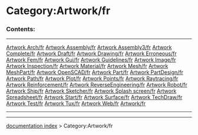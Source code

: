 # Category:Artwork/fr
### Contents:

  ----------------------------------------------------------------- ----------------------------------------------------------------- ---------------------------------------------------------------------------
  [Artwork Arch/fr](Artwork_Arch/fr.md)                     [Artwork Assembly/fr](Artwork_Assembly/fr.md)             [Artwork Assembly3/fr](Artwork_Assembly3/fr.md)
  [Artwork Complete/fr](Artwork_Complete/fr.md)             [Artwork Draft/fr](Artwork_Draft/fr.md)                   [Artwork Drawing/fr](Artwork_Drawing/fr.md)
  [Artwork Erroneous/fr](Artwork_Erroneous/fr.md)           [Artwork Fem/fr](Artwork_Fem/fr.md)                       [Artwork Gui/fr](Artwork_Gui/fr.md)
  [Artwork Guidelines/fr](Artwork_Guidelines/fr.md)         [Artwork Image/fr](Artwork_Image/fr.md)                   [Artwork Inspection/fr](Artwork_Inspection/fr.md)
  [Artwork Material/fr](Artwork_Material/fr.md)             [Artwork Mesh/fr](Artwork_Mesh/fr.md)                     [Artwork MeshPart/fr](Artwork_MeshPart/fr.md)
  [Artwork OpenSCAD/fr](Artwork_OpenSCAD/fr.md)             [Artwork Part/fr](Artwork_Part/fr.md)                     [Artwork PartDesign/fr](Artwork_PartDesign/fr.md)
  [Artwork Path/fr](Artwork_Path/fr.md)                     [Artwork Plot/fr](Artwork_Plot/fr.md)                     [Artwork Points/fr](Artwork_Points/fr.md)
  [Artwork Raytracing/fr](Artwork_Raytracing/fr.md)         [Artwork Reinforcement/fr](Artwork_Reinforcement/fr.md)   [Artwork ReverseEngineering/fr](Artwork_ReverseEngineering/fr.md)
  [Artwork Robot/fr](Artwork_Robot/fr.md)                   [Artwork Ship/fr](Artwork_Ship/fr.md)                     [Artwork Sketcher/fr](Artwork_Sketcher/fr.md)
  [Artwork Splash screen/fr](Artwork_Splash_screen/fr.md)   [Artwork Spreadsheet/fr](Artwork_Spreadsheet/fr.md)       [Artwork Start/fr](Artwork_Start/fr.md)
  [Artwork Surface/fr](Artwork_Surface/fr.md)               [Artwork TechDraw/fr](Artwork_TechDraw/fr.md)             [Artwork Test/fr](Artwork_Test/fr.md)
  [Artwork Tux/fr](Artwork_Tux/fr.md)                       [Artwork Web/fr](Artwork_Web/fr.md)                       [Artwork/fr](Artwork/fr.md)
                                                                                                                                      
  ----------------------------------------------------------------- ----------------------------------------------------------------- ---------------------------------------------------------------------------

---
[documentation index](../README.md) > Category:Artwork/fr
